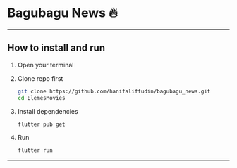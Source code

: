 # Bagubagu News 🔥

---

## How to install and run

1. Open your terminal
   
2. Clone repo first
   ```bash
   git clone https://github.com/hanifaliffudin/bagubagu_news.git
   cd ElemesMovies
   ```
   
3. Install dependencies
   ```bash
   flutter pub get

4. Run
   ```bash
   flutter run
   ```

---
